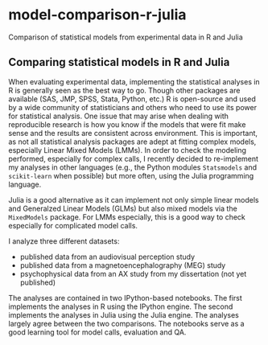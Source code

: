 # model-comparison-r-julia
Comparison of statistical models from experimental data in R and Julia

## Comparing statistical models in R and Julia
When evaluating experimental data, implementing the statistical analyses in R is generally seen as the best way to go. Though other packages are available (SAS, JMP, SPSS, Stata, Python, etc.) R is open-source and used by a wide community of statisticians and others who need to use its power for statistical analysis. One issue that may arise when dealing with reproducible research is how you know if the models that were fit make sense and the results are consistent across environment. This is important, as not all statistical analysis packages are adept at fitting complex models, especially Linear Mixed Models (LMMs). In order to check the modeling performed, especially for complex calls, I recently decided to re-implement my analyses in other languages (e.g., the Python modules `Statsmodels` and `scikit-learn` when possible) but more often, using the Julia programming language.  

Julia is a good alternative as it can implement not only simple linear models and Generalzed Linear Models (GLMs) but also mixed models via the `MixedModels` package. For LMMs especially, this is a good way to check especially for complicated model calls.  

I analyze three different datasets:  
- published data from an audiovisual perception study  
- published data from a magnetoencephalography (MEG) study  
- psychophysical data from an AX study from my dissertation (not yet published)  

The analyses are contained in two IPython-based notebooks. The first implements the analyses in R using the IPython engine. The second implements the analyses in Julia using the Julia engine. The analyses largely agree between the two comparisons. The notebooks serve as a good learning tool for model calls, evaluation and QA.
